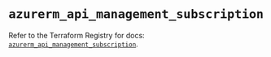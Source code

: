 # `azurerm_api_management_subscription`

Refer to the Terraform Registry for docs: [`azurerm_api_management_subscription`](https://registry.terraform.io/providers/hashicorp/azurerm/4.44.0/docs/resources/api_management_subscription).
